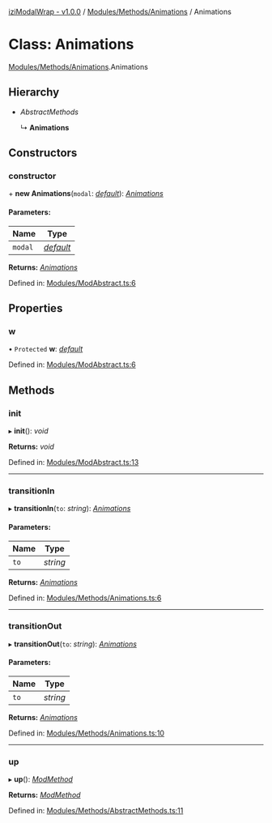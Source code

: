 [iziModalWrap - v1.0.0](../README.md) / [Modules/Methods/Animations](../modules/modules_methods_animations.md) / Animations

# Class: Animations

[Modules/Methods/Animations](../modules/modules_methods_animations.md).Animations

## Hierarchy

* *AbstractMethods*

  ↳ **Animations**

## Constructors

### constructor

\+ **new Animations**(`modal`: [*default*](izimodalwrap.default.md)): [*Animations*](modules_methods_animations.animations.md)

#### Parameters:

Name | Type |
------ | ------ |
`modal` | [*default*](izimodalwrap.default.md) |

**Returns:** [*Animations*](modules_methods_animations.animations.md)

Defined in: [Modules/ModAbstract.ts:6](https://github.com/voltsonic/javascript-izimodal-wrap/blob/04f6ec1/src/Modules/ModAbstract.ts#L6)

## Properties

### w

• `Protected` **w**: [*default*](izimodalwrap.default.md)

Defined in: [Modules/ModAbstract.ts:6](https://github.com/voltsonic/javascript-izimodal-wrap/blob/04f6ec1/src/Modules/ModAbstract.ts#L6)

## Methods

### init

▸ **init**(): *void*

**Returns:** *void*

Defined in: [Modules/ModAbstract.ts:13](https://github.com/voltsonic/javascript-izimodal-wrap/blob/04f6ec1/src/Modules/ModAbstract.ts#L13)

___

### transitionIn

▸ **transitionIn**(`to`: *string*): [*Animations*](modules_methods_animations.animations.md)

#### Parameters:

Name | Type |
------ | ------ |
`to` | *string* |

**Returns:** [*Animations*](modules_methods_animations.animations.md)

Defined in: [Modules/Methods/Animations.ts:6](https://github.com/voltsonic/javascript-izimodal-wrap/blob/04f6ec1/src/Modules/Methods/Animations.ts#L6)

___

### transitionOut

▸ **transitionOut**(`to`: *string*): [*Animations*](modules_methods_animations.animations.md)

#### Parameters:

Name | Type |
------ | ------ |
`to` | *string* |

**Returns:** [*Animations*](modules_methods_animations.animations.md)

Defined in: [Modules/Methods/Animations.ts:10](https://github.com/voltsonic/javascript-izimodal-wrap/blob/04f6ec1/src/Modules/Methods/Animations.ts#L10)

___

### up

▸ **up**(): [*ModMethod*](modules_modmethod.modmethod.md)

**Returns:** [*ModMethod*](modules_modmethod.modmethod.md)

Defined in: [Modules/Methods/AbstractMethods.ts:11](https://github.com/voltsonic/javascript-izimodal-wrap/blob/04f6ec1/src/Modules/Methods/AbstractMethods.ts#L11)
